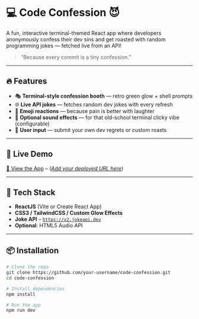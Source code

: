 # 💻 Code Confession 😈

A fun, interactive terminal-themed React app where developers anonymously confess their dev sins and get roasted with random programming jokes — fetched live from an API!

> “Because every commit is a tiny confession.”

---

## 🔥 Features

- 🎭 **Terminal-style confession booth** — retro green glow + shell prompts
- 🌐 **Live API jokes** — fetches random dev jokes with every refresh
- 🤖 **Emoji reactions** — because pain is better with laughter
- 🎤 **Optional sound effects** — for that old-school terminal clicky vibe (configurable)
- 💬 **User input** — submit your own dev regrets or custom roasts

---

## 🚀 Live Demo

[🔗 View the App](#) – *([Add your deployed URL here](https://weekendgame.onrender.com/))*

---

## 🧠 Tech Stack

- **ReactJS** (Vite or Create React App)
- **CSS3 / TailwindCSS / Custom Glow Effects**
- **Joke API** – [`https://v2.jokeapi.dev`](https://v2.jokeapi.dev)
- **Optional**: HTML5 Audio API

---

## 📦 Installation

```bash
# Clone the repo
git clone https://github.com/your-username/code-confession.git
cd code-confession

# Install dependencies
npm install

# Run the app
npm run dev
